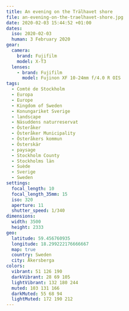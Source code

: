 ```yaml
---
title: An evening on the Trälhavet shore
file: an-evening-on-the-traelhavet-shore.jpg
date: 2020-02-03 15:44:52 +01:00
dates:
  iso: 2020-02-03
  human: 3 February 2020
gear:
  camera:
    brand: Fujifilm
    model: X-T3
  lenses:
    - brand: Fujifilm
      model: Fujinon XF 10-24mm f/4.0 R OIS
tags:
  - Comté de Stockholm
  - Europa
  - Europe
  - Kingdom of Sweden
  - Konungariket Sverige
  - landscape
  - Näsuddens naturreservat
  - Österåker
  - Österåker Municipality
  - Österåkers kommun
  - Österskär
  - paysage
  - Stockholm County
  - Stockholms län
  - Suède
  - Sverige
  - Sweden
settings:
  focal_length: 10
  focal_length_35mm: 15
  iso: 320
  aperture: 11
  shutter_speed: 1/340
dimensions:
  width: 3500
  height: 2333
geo:
  latitude: 59.456760935
  longitude: 18.299222176666667
  map: true
  country: Sweden
  city: Åkersberga
colors:
  vibrant: 51 126 190
  darkVibrant: 28 69 105
  lightVibrant: 132 180 244
  muted: 103 131 166
  darkMuted: 55 68 94
  lightMuted: 172 190 212
---
```



